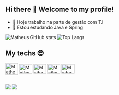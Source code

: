 ## Hi there 👋 Welcome to my profile!

- 🔭 Hoje trabalho na parte de gestão com T.I
- 🌱 Estou estudando Java e Spring

![Matheus GitHub stats](https://github-readme-stats.vercel.app/api?username=mlopes7599&show_icons=true&theme=tokyonight)
![Top Langs](https://github-readme-stats.vercel.app/api/top-langs/?username=mlopes7599&hide_progress=false&theme=tokyonight)

## My techs 😎
<div>
  <img align="center" alt="Matheus-Java" height="37" width="40" src="https://cdn.jsdelivr.net/gh/devicons/devicon@latest/icons/java/java-original.svg">
  <img align="center" alt="Matheus-Spring" height="30" width="40" src="https://cdn.jsdelivr.net/gh/devicons/devicon@latest/icons/spring/spring-original.svg">
  <img align="center" alt="Matheus-Hibernate" height="30" width="40" src="https://cdn.jsdelivr.net/gh/devicons/devicon@latest/icons/hibernate/hibernate-original.svg">
  <img align="center" alt="Matheus-MongoDB" height="30" width="40" src="https://cdn.jsdelivr.net/gh/devicons/devicon@latest/icons/mongodb/mongodb-original.svg">
  <img align="center" alt="Matheus-MySQL" height="30" width="40" src="https://cdn.jsdelivr.net/gh/devicons/devicon@latest/icons/mysql/mysql-original.svg">
</div>

##

<div> 
  <a href = "mailto:mlopes7599@gmail.com"><img src="https://img.shields.io/badge/-Gmail-%23333?style=for-the-badge&logo=gmail&logoColor=white" target="_blank"></a>
  <a href="https://www.linkedin.com/in/matheusclopes99" target="_blank"><img src="https://img.shields.io/badge/-LinkedIn-%230077B5?style=for-the-badge&logo=linkedin&logoColor=white" target="_blank"></a> 
  
</div>

